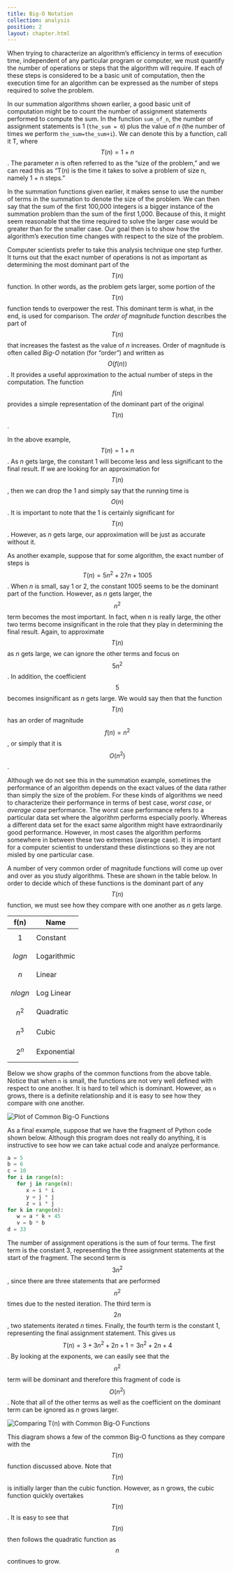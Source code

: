 ```yaml
---
title: Big-O Notation
collection: analysis
position: 2
layout: chapter.html
---
```


When trying to characterize an algorithm’s efficiency in terms of
execution time, independent of any particular program or computer, we
must quantify the number of operations or steps that the algorithm will
require. If each of these steps is considered to be a basic unit of
computation, then the execution time for an algorithm can be expressed
as the number of steps required to solve the problem.

In our summation algorithms shown earlier, a good basic unit of
computation  might be to count the number of assignment statements
performed to compute the sum. In the function `sum_of_n`, the number of
assignment statements is 1 (`the_sum = 0`) plus the value of *n* (the
number of times we perform `the_sum=the_sum+i`). We can denote this by
a function, call it T, where $$T(n)=1 + n$$. The parameter *n* is often
referred to as the “size of the problem,” and we can read this as “T(n)
is the time it takes to solve a problem of size n, namely 1 + n steps.”

In the summation functions given earlier, it makes sense to use the number
of terms in the summation to denote the size of the problem. We can then
say that the sum of the first 100,000 integers is a bigger instance of
the summation problem than the sum of the first 1,000. Because of this,
it might seem reasonable that the time required to solve the larger case
would be greater than for the smaller case. Our goal then is to show how
the algorithm’s execution time changes with respect to the size of the
problem.

Computer scientists prefer to take this analysis technique one step
further. It turns out that the exact number of operations is not as
important as determining the most dominant part of the $$T(n)$$ function.
In other words, as the problem gets larger, some portion of the $$T(n)$$
function tends to overpower the rest. This dominant term is what, in the
end, is used for comparison. The *order of magnitude* function
describes the part of $$T(n)$$ that increases the fastest as the value of
*n* increases. Order of magnitude is often called *Big-O* notation
(for “order”) and written as $$O(f(n))$$. It provides a useful
approximation to the actual number of steps in the computation. The
function $$f(n)$$ provides a simple representation of the dominant part of
the original $$T(n)$$.

In the above example, $$T(n)=1+n$$. As *n* gets large, the constant 1 will
become less and less significant to the final result. If we are looking
for an approximation for $$T(n)$$, then we can drop the 1 and simply say
that the running time is $$O(n)$$. It is important to note that the 1 is
certainly significant for $$T(n)$$. However, as *n* gets large, our
approximation will be just as accurate without it.

As another example, suppose that for some algorithm, the exact number of
steps is $$T(n)=5n^{2}+27n+1005$$. When *n* is small, say 1 or 2, the
constant 1005 seems to be the dominant part of the function. However, as
*n* gets larger, the $$n^{2}$$ term becomes the most important. In fact,
when *n* is really large, the other two terms become insignificant in
the role that they play in determining the final result. Again, to
approximate $$T(n)$$ as *n* gets large, we can ignore the other terms and
focus on $$5n^{2}$$. In addition, the coefficient $$5$$ becomes
insignificant as *n* gets large. We would say then that the function
$$T(n)$$ has an order of magnitude $$f(n)=n^{2}$$, or simply that it is
$$O(n^{2})$$.

Although we do not see this in the summation example, sometimes the
performance of an algorithm depends on the exact values of the data
rather than simply the size of the problem. For these kinds of
algorithms we need to characterize their performance in terms of best
case, *worst case*, or *average case* performance. The worst case
performance refers to a particular data set where the algorithm performs
especially poorly. Whereas a different data set for the exact same
algorithm might have extraordinarily good performance. However, in most
cases the algorithm performs somewhere in between these two extremes
(average case). It is important for a computer scientist to understand
these distinctions so they are not misled by one particular case.

A number of very common order of magnitude functions will come up over
and over as you study algorithms. These are shown in
the table below. In order to decide which of these
functions is the dominant part of any $$T(n)$$ function, we must see how
they compare with one another as *n* gets large.

f(n) | Name
--- | ---
$$1$$ | Constant
$$log n$$ | Logarithmic
$$n$$ | Linear
$$n log n$$ | Log Linear
$$n^{2}$$ | Quadratic
$$n^{3}$$ | Cubic
$$2^{n}$$ | Exponential

Below we show graphs of the common functions
from the above table. Notice that when `n` is small, the
functions are not very well defined with respect to one another. It is
hard to tell which is dominant. However, as `n` grows, there is a
definite relationship and it is easy to see how they compare with one
another.

![Plot of Common Big-O Functions](figures/big-o-plot.png)

As a final example, suppose that we have the fragment of Python code
shown below. Although this program does
not really do anything, it is instructive to see how we can take actual
code and analyze performance.

```python
a = 5
b = 6
c = 10
for i in range(n):
   for j in range(n):
      x = i * i
      y = j * j
      z = i * j
for k in range(n):
   w = a * k + 45
   v = b * b
d = 33
```

The number of assignment operations is the sum of four terms. The first
term is the constant 3, representing the three assignment statements at
the start of the fragment. The second term is $$3n^{2}$$, since there are
three statements that are performed $$n^{2}$$ times due to the nested
iteration. The third term is $$2n$$, two statements iterated *n* times.
Finally, the fourth term is the constant 1, representing the final
assignment statement. This gives us $$T(n)=3+3n^{2}+2n+1=3n^{2}+2n+4$$. By
looking at the exponents, we can easily see that the $$n^{2}$$ term will
be dominant and therefore this fragment of code is $$O(n^{2})$$. Note that
all of the other terms as well as the coefficient on the dominant term
can be ignored as *n* grows larger.

![Comparing T(n) with Common Big-O Functions](figures/big-o-plot-2.png)

This diagram shows a few of the common Big-O
functions as they compare with the $$T(n)$$ function discussed above. Note
that $$T(n)$$ is initially larger than the cubic function. However, as n
grows, the cubic function quickly overtakes $$T(n)$$. It is easy to see
that $$T(n)$$ then follows the quadratic function as $$n$$ continues to
grow.


